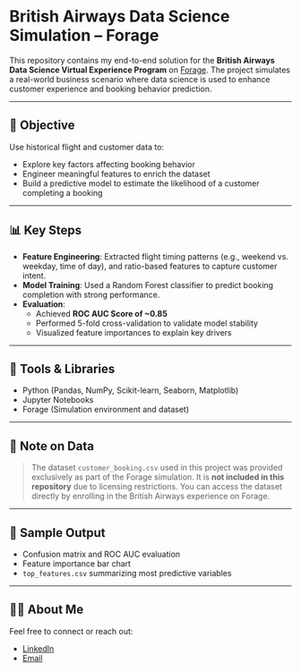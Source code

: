 # British Airways Data Science Simulation – Forage

This repository contains my end-to-end solution for the **British Airways Data Science Virtual Experience Program** on [Forage](https://www.theforage.com/). The project simulates a real-world business scenario where data science is used to enhance customer experience and booking behavior prediction.

---

## 📌 Objective

Use historical flight and customer data to:
- Explore key factors affecting booking behavior
- Engineer meaningful features to enrich the dataset
- Build a predictive model to estimate the likelihood of a customer completing a booking

---

## 📊 Key Steps

- **Feature Engineering**: Extracted flight timing patterns (e.g., weekend vs. weekday, time of day), and ratio-based features to capture customer intent.
- **Model Training**: Used a Random Forest classifier to predict booking completion with strong performance.
- **Evaluation**:
  - Achieved **ROC AUC Score of ~0.85**
  - Performed 5-fold cross-validation to validate model stability
  - Visualized feature importances to explain key drivers

---

## 🔧 Tools & Libraries

- Python (Pandas, NumPy, Scikit-learn, Seaborn, Matplotlib)
- Jupyter Notebooks
- Forage (Simulation environment and dataset)

---

## 📁 Note on Data

> The dataset `customer_booking.csv` used in this project was provided exclusively as part of the Forage simulation. It is **not included in this repository** due to licensing restrictions. You can access the dataset directly by enrolling in the British Airways experience on Forage.

---

## 📌 Sample Output

- Confusion matrix and ROC AUC evaluation
- Feature importance bar chart
- `top_features.csv` summarizing most predictive variables

---

## 🙋‍♂️ About Me
  
Feel free to connect or reach out:
- [LinkedIn](https://www.linkedin.com/in/chaitrika-m-bhat/)
- [Email](chaitrikambhat@gmail.com)
